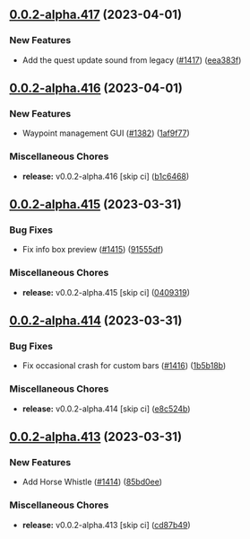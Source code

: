 ## [0.0.2-alpha.417](https://github.com/Wynntils/Artemis/compare/v0.0.2-alpha.416...v0.0.2-alpha.417) (2023-04-01)


### New Features

* Add the quest update sound from legacy ([#1417](https://github.com/Wynntils/Artemis/issues/1417)) ([eea383f](https://github.com/Wynntils/Artemis/commit/eea383f6126e8d30de1837bcbfcfdf4e39e0e788))

## [0.0.2-alpha.416](https://github.com/Wynntils/Artemis/compare/v0.0.2-alpha.415...v0.0.2-alpha.416) (2023-04-01)


### New Features

* Waypoint management GUI ([#1382](https://github.com/Wynntils/Artemis/issues/1382)) ([1af9f77](https://github.com/Wynntils/Artemis/commit/1af9f77825cc2d52c4e6f044b51b3624f85ef606))


### Miscellaneous Chores

* **release:** v0.0.2-alpha.416 [skip ci] ([b1c6468](https://github.com/Wynntils/Artemis/commit/b1c64684159bc7a231e69a8710f55810ca3822af))

## [0.0.2-alpha.415](https://github.com/Wynntils/Artemis/compare/v0.0.2-alpha.414...v0.0.2-alpha.415) (2023-03-31)


### Bug Fixes

* Fix info box preview ([#1415](https://github.com/Wynntils/Artemis/issues/1415)) ([91555df](https://github.com/Wynntils/Artemis/commit/91555df39332007337f9cd0991c9bb960e72259f))


### Miscellaneous Chores

* **release:** v0.0.2-alpha.415 [skip ci] ([0409319](https://github.com/Wynntils/Artemis/commit/04093198c2c00cad2889b6de2cd047bc8b29b0e7))

## [0.0.2-alpha.414](https://github.com/Wynntils/Artemis/compare/v0.0.2-alpha.413...v0.0.2-alpha.414) (2023-03-31)


### Bug Fixes

* Fix occasional crash for custom bars ([#1416](https://github.com/Wynntils/Artemis/issues/1416)) ([1b5b18b](https://github.com/Wynntils/Artemis/commit/1b5b18b26331f32307035bfbe56702e7bd784ab4))


### Miscellaneous Chores

* **release:** v0.0.2-alpha.414 [skip ci] ([e8c524b](https://github.com/Wynntils/Artemis/commit/e8c524b608f7555a1b16b22d0159b904d61e07e5))

## [0.0.2-alpha.413](https://github.com/Wynntils/Artemis/compare/v0.0.2-alpha.412...v0.0.2-alpha.413) (2023-03-31)


### New Features

* Add Horse Whistle ([#1414](https://github.com/Wynntils/Artemis/issues/1414)) ([85bd0ee](https://github.com/Wynntils/Artemis/commit/85bd0ee034b3fe59afe562032bc03161c9fde71a))


### Miscellaneous Chores

* **release:** v0.0.2-alpha.413 [skip ci] ([cd87b49](https://github.com/Wynntils/Artemis/commit/cd87b49ad15aafebb343c4d06dd0232a18df5361))

